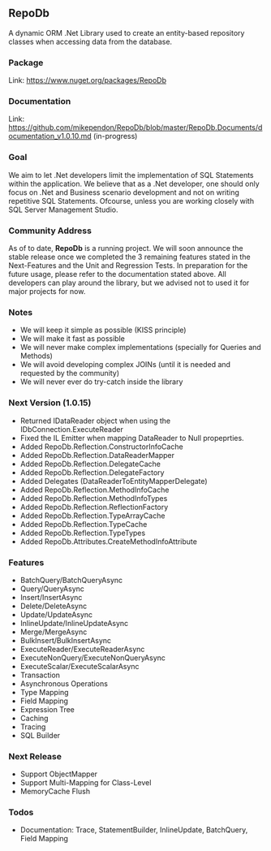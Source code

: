 ## RepoDb

A dynamic ORM .Net Library used to create an entity-based repository classes when accessing data from the database.

### Package
Link: https://www.nuget.org/packages/RepoDb

### Documentation
Link: https://github.com/mikependon/RepoDb/blob/master/RepoDb.Documents/documentation_v1.0.10.md (in-progress)

### Goal

We aim to let .Net developers limit the implementation of SQL Statements within the application. We believe that as a .Net developer, one should only focus on .Net and Business scenario development and not on writing repetitive SQL Statements. Ofcourse, unless you are working closely with SQL Server Management Studio.

### Community Address

As of to date, **RepoDb** is a running project. We will soon announce the stable release once we completed the 3 remaining features stated in the Next-Features and the Unit and Regression Tests. In preparation for the future usage, please refer to the documentation stated above. All developers can play around the library, but we advised not to used it for major projects for now.

### Notes

 - We will keep it simple as possible (KISS principle)
 - We will make it fast as possible
 - We will never make complex implementations (specially for Queries and Methods)
 - We will avoid developing complex JOINs (until it is needed and requested by the community)
 - We will never ever do try-catch inside the library
 
### Next Version (1.0.15)
 
 - Returned IDataReader object when using the IDbConnection.ExecuteReader
 - Fixed the IL Emitter when mapping DataReader to Null propeprties.
 - Added RepoDb.Reflection.ConstructorInfoCache
 - Added RepoDb.Reflection.DataReaderMapper
 - Added RepoDb.Reflection.DelegateCache
 - Added RepoDb.Reflection.DelegateFactory
 - Added Delegates (DataReaderToEntityMapperDelegate)
 - Added RepoDb.Reflection.MethodInfoCache
 - Added RepoDb.Reflection.MethodInfoTypes
 - Added RepoDb.Reflection.ReflectionFactory
 - Added RepoDb.Reflection.TypeArrayCache
 - Added RepoDb.Reflection.TypeCache
 - Added RepoDb.Reflection.TypeTypes
 - Added RepoDb.Attributes.CreateMethodInfoAttribute

### Features

 - BatchQuery/BatchQueryAsync
 - Query/QueryAsync
 - Insert/InsertAsync
 - Delete/DeleteAsync
 - Update/UpdateAsync
 - InlineUpdate/InlineUpdateAsync
 - Merge/MergeAsync
 - BulkInsert/BulkInsertAsync
 - ExecuteReader/ExecuteReaderAsync
 - ExecuteNonQuery/ExecuteNonQueryAsync
 - ExecuteScalar/ExecuteScalarAsync
 - Transaction
 - Asynchronous Operations
 - Type Mapping
 - Field Mapping
 - Expression Tree
 - Caching
 - Tracing
 - SQL Builder

### Next Release

 - Support ObjectMapper
 - Support Multi-Mapping for Class-Level
 - MemoryCache Flush
 
### Todos

 - Documentation: Trace, StatementBuilder, InlineUpdate, BatchQuery, Field Mapping
